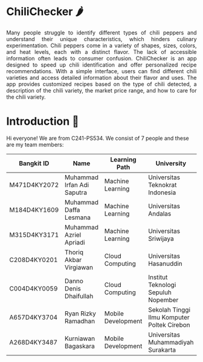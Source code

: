# ChiliChecker 🌶️

<p align="justify">Many people struggle to identify different types of chili peppers and understand their unique characteristics, which hinders culinary experimentation. Chili peppers come in a variety of shapes, sizes, colors, and heat levels, each with a distinct flavor. The lack of accessible information often leads to consumer confusion. ChiliChecker is an app designed to speed up chili identification and offer personalized recipe recommendations. With a simple interface, users can find different chili varieties and access detailed information about their flavor and uses. The app provides customized recipes based on the type of chili detected, a description of the chili variety, the market price range, and how to care for the chili variety.</p>

# Introduction 👋
Hi everyone! We are from C241-PS534. We consist of 7 people and these are my team members:

| Bangkit ID | Name | Learning Path | University |LinkedIn |
| ---      | ---       | ---       | ---       | ---       |
| M471D4KY2072  | Muhammad Irfan Adi Saputra | Machine Learning | Universitas Teknokrat Indonesia | [![text](https://img.shields.io/badge/LinkedIn-0077B5?style=for-the-badge&logo=linkedin&logoColor=white)](https://www.linkedin.com/in/muhammad-irfan-adi-saputra-852994296) |
| M184D4KY1609  | Muhammad Daffa Lesmana | Machine Learning | Universitas Andalas | [![text](https://img.shields.io/badge/LinkedIn-0077B5?style=for-the-badge&logo=linkedin&logoColor=white)](https://www.linkedin.com/in/muhammad-daffa-lesmana) |
| M315D4KY3171  | Muhammad Azriel Apriadi | Machine Learning | Universitas Sriwijaya | [![text](https://img.shields.io/badge/LinkedIn-0077B5?style=for-the-badge&logo=linkedin&logoColor=white)](http://www.linkedin.com/in/m-azriel-apriadi) |
| C208D4KY0201  | Thoriq Akbar Virgiawan | Cloud Computing | Universitas Hasanuddin | [![text](https://img.shields.io/badge/LinkedIn-0077B5?style=for-the-badge&logo=linkedin&logoColor=white)](https://www.linkedin.com/in/thoriq-akbar-virgiawan-aa558228a) |
| C004D4KY0059  | Danno Denis Dhaifullah | Cloud Computing | Institut Teknologi Sepuluh Nopember | [![text](https://img.shields.io/badge/LinkedIn-0077B5?style=for-the-badge&logo=linkedin&logoColor=white)](https://www.linkedin.com/in/danno-denis-dhaifullah) |
| A657D4KY3704 | Ryan Rizky Ramadhan | Mobile Development | Sekolah Tinggi Ilmu Komputer Poltek Cirebon | [![text](https://img.shields.io/badge/LinkedIn-0077B5?style=for-the-badge&logo=linkedin&logoColor=white)](https://www.linkedin.com/in/ryan-rizky-ramadhan-a82487137/) |
| A268D4KY3487 | Kurniawan Bagaskara | Mobile Development | Universitas Muhammadiyah Surakarta | [![text](https://img.shields.io/badge/LinkedIn-0077B5?style=for-the-badge&logo=linkedin&logoColor=white)](https://www.linkedin.com/in/kurniawan-bagaskara-8a129526a/) |
